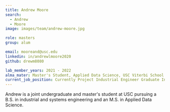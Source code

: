 ```yaml
---
title: Andrew Moore
search:
  - Andrew
  - Moore
image: images/team/andrew-moore.jpg

role: masters
group: alum

email: mooreand@usc.edu
linkedin: in/andrewlmoore2020
github: drewm8080

lab_member_years: 2021 - 2022
alma_mater: Master's Student, Applied Data Science, USC Viterbi School of Engineering
current_job_position: Currently Project Industrial Engineer Graduate Intern at NASA Jet Propulsion Laboratory; Former Data Scientist at U.S. Department of Homeland Security
---
```


Andrew is a joint undergraduate and master's student at USC pursuing a B.S. in industrial and systems engineering and an M.S. in Applied Data Science.

